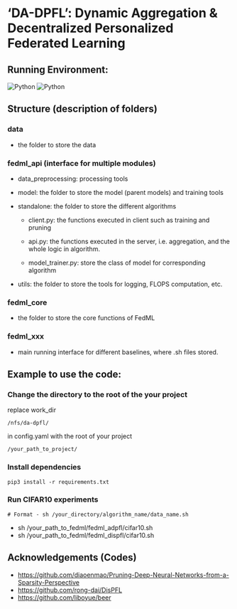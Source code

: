 # ‘DA-DPFL’: Dynamic Aggregation & Decentralized Personalized Federated Learning

## Running Environment:
![Python](https://img.shields.io/badge/Python-3.7-brightgreen.svg) 
![Python](https://img.shields.io/badge/Python-3.8-brightgreen.svg) 


## Structure (description of folders)

### data
- the folder to store the data


### fedml_api (interface for multiple modules)

  - data_preprocessing: processing tools

  - model: the folder to store the model (parent models) and training tools

  - standalone: the folder to store the different algorithms 

    - client.py: the functions executed in client such as training and pruning

    - api.py: the functions executed in the server, i.e. aggregation, and the whole logic in algorithm.
    
    - model_trainer.py: store the class of model for corresponding algorithm

  - utils: the folder to store the tools for logging, FLOPS computation, etc.
  
### fedml_core 
- the folder to store the core functions of FedML

### fedml_xxx 
- main running interface for different baselines, where .sh files stored.



## Example to use the code:
### Change the directory to the root of the your project
replace work_dir
```
/nfs/da-dpfl/
```
in config.yaml with the root of your project
```
/your_path_to_project/
```
### Install dependencies
```
pip3 install -r requirements.txt
```
### Run CIFAR10 experiments
```
# Format - sh /your_directory/algorithm_name/data_name.sh
```
- sh /your_path_to_fedml/fedml_adpfl/cifar10.sh
- sh /your_path_to_fedml/fedml_dispfl/cifar10.sh






## Acknowledgements (Codes)
- https://github.com/diaoenmao/Pruning-Deep-Neural-Networks-from-a-Sparsity-Perspective
- https://github.com/rong-dai/DisPFL
- https://github.com/liboyue/beer